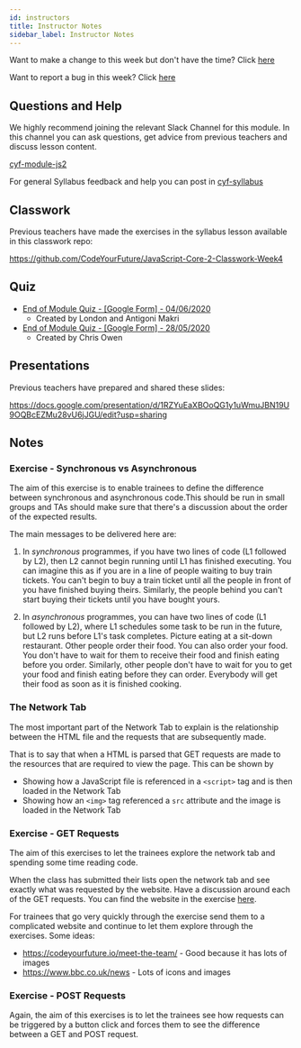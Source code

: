 ```yaml
---
id: instructors
title: Instructor Notes
sidebar_label: Instructor Notes
---
```


Want to make a change to this week but don't have the time? Click [here](https://github.com/CodeYourFuture/syllabus/issues/new?assignees=&labels=enhancement&template=change-request.md&title=)

Want to report a bug in this week? Click [here](https://github.com/CodeYourFuture/syllabus/issues/new?assignees=&labels=bug&template=bug-report.md&title=)

## Questions and Help

We highly recommend joining the relevant Slack Channel for this module. In this channel you can ask questions, get advice from previous teachers and discuss lesson content.

[cyf-module-js2](https://codeyourfuture.slack.com/archives/C7TGMCLS2)

For general Syllabus feedback and help you can post in [cyf-syllabus](https://codeyourfuture.slack.com/archives/C012UUW69S8)

## Classwork

Previous teachers have made the exercises in the syllabus lesson available in this classwork repo:

https://github.com/CodeYourFuture/JavaScript-Core-2-Classwork-Week4

## Quiz

- [End of Module Quiz - [Google Form] - 04/06/2020](https://docs.google.com/forms/d/e/1FAIpQLSeF4F3b9ogAWdgabCcrHfBlDx-59xQ3w-tIG-ojdEqnJng5Pg/viewform)
  - Created by London and Antigoni Makri
- [End of Module Quiz - [Google Form] - 28/05/2020](https://docs.google.com/forms/d/e/1FAIpQLSfMCZZkEWexs_7PbuRMpUPXqjjyXv814mhl3OikBv39QsqKSg/viewform)
  - Created by Chris Owen

## Presentations

Previous teachers have prepared and shared these slides:

https://docs.google.com/presentation/d/1RZYuEaXBOoQG1y1uWmuJBN19U9OQBcEZMu28vU6jJGU/edit?usp=sharing

## Notes

### Exercise - Synchronous vs Asynchronous

The aim of this exercise is to enable trainees to define the difference between synchronous and asynchronous code.This should be run in small groups and TAs should make sure that there's a discussion about the order of the expected results.

The main messages to be delivered here are:

1. In _synchronous_ programmes, if you have two lines of code (L1 followed by L2), then L2 cannot begin running until L1 has finished executing. You can imagine this as if you are in a line of people waiting to buy train tickets. You can't begin to buy a train ticket until all the people in front of you have finished buying theirs. Similarly, the people behind you can't start buying their tickets until you have bought yours.

2. In _asynchronous_ programmes, you can have two lines of code (L1 followed by L2), where L1 schedules some task to be run in the future, but L2 runs before L1's task completes. Picture eating at a sit-down restaurant. Other people order their food. You can also order your food. You don't have to wait for them to receive their food and finish eating before you order. Similarly, other people don't have to wait for you to get your food and finish eating before they can order. Everybody will get their food as soon as it is finished cooking.

### The Network Tab

The most important part of the Network Tab to explain is the relationship between the HTML file and the requests that are subsequently made.

That is to say that when a HTML is parsed that GET requests are made to the resources that are required to view the page. This can be shown by

- Showing how a JavaScript file is referenced in a `<script>` tag and is then loaded in the Network Tab
- Showing how an `<img>` tag referenced a `src` attribute and the image is loaded in the Network Tab

### Exercise - GET Requests

The aim of this exercises to let the trainees explore the network tab and spending some time reading code.

When the class has submitted their lists open the network tab and see exactly what was requested by the website. Have a discussion around each of the GET requests. You can find the website in the exercise [here](https://codeyourfuture.github.io/Network-Tab-Example/).

For trainees that go very quickly through the exercise send them to a complicated website and continue to let them explore through the exercises. Some ideas:

- https://codeyourfuture.io/meet-the-team/ - Good because it has lots of images
- https://www.bbc.co.uk/news - Lots of icons and images

### Exercise - POST Requests

Again, the aim of this exercises is to let the trainees see how requests can be triggered by a button click and forces them to see the difference between a GET and POST request.
